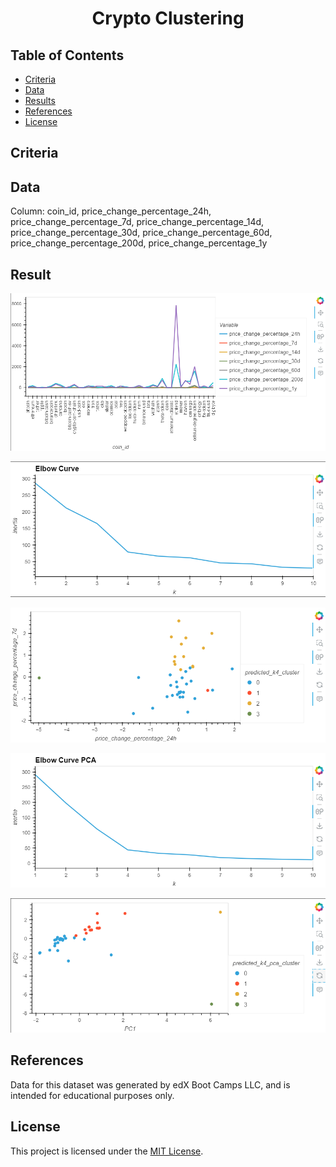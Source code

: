 <h1 align = "center"> Crypto Clustering </h1>

## Table of Contents

- [Criteria](#criteria)
- [Data](#data)
- [Results](#results)
- [References](#references)
- [License](#license)

## Criteria

## Data

Column: coin_id, price_change_percentage_24h, price_change_percentage_7d, price_change_percentage_14d, price_change_percentage_30d, price_change_percentage_60d, price_change_percentage_200d, price_change_percentage_1y

## Result

![](images/data.png)

![](images/standard_plot.png)

![](images/crypto_plot.png)

![](images/pca_plot.png)

![](images/crypto_pca_plot.png)

## References

Data for this dataset was generated by edX Boot Camps LLC, and is intended for educational purposes only.

## License

This project is licensed under the [MIT License](https://github.com/Yukitoshi12345/CryptoClustering/blob/main/LICENSE).
